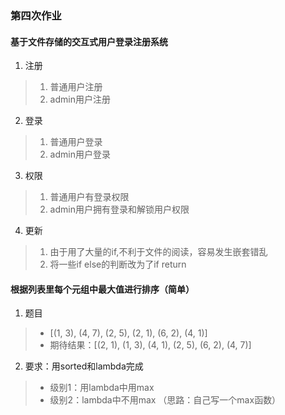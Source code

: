 ### 第四次作业
#### 基于文件存储的交互式用户登录注册系统
1. 注册
> 1. 普通用户注册
> 2. admin用户注册

2. 登录
> 1. 普通用户登录
> 2. admin用户登录

3. 权限
> 1. 普通用户有登录权限
> 2. admin用户拥有登录和解锁用户权限
4. 更新
> 1. 由于用了大量的if,不利于文件的阅读，容易发生嵌套错乱
> 2. 将一些if else的判断改为了if return
#### 根据列表里每个元组中最大值进行排序（简单）
1. 题目
> * [(1, 3), (4, 7), (2, 5), (2, 1), (6, 2), (4, 1)]
> * 期待结果：[(2, 1), (1, 3), (4, 1), (2, 5), (6, 2), (4, 7)]
2. 要求：用sorted和lambda完成
> * 级别1：用lambda中用max
> * 级别2：lambda中不用max	（思路：自己写一个max函数）

